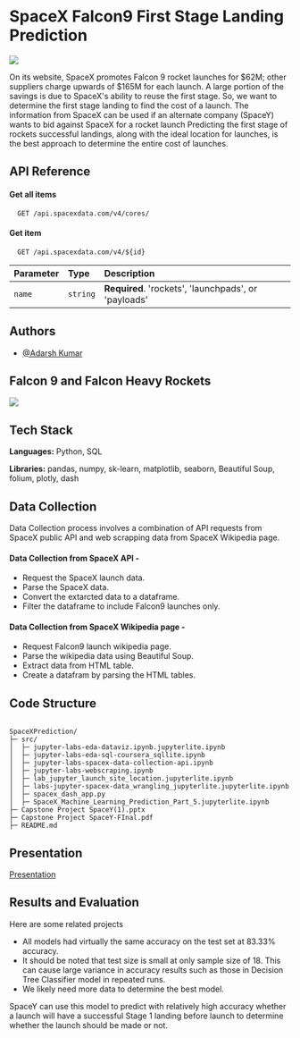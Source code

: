 
# SpaceX Falcon9 First Stage Landing Prediction
![](https://cf-courses-data.s3.us.cloud-object-storage.appdomain.cloud/IBMDeveloperSkillsNetwork-DS0701EN-SkillsNetwork/api/Images/landing_1.gif)

On its website, SpaceX promotes Falcon 9 rocket launches for $62M;
other suppliers charge upwards of $165M for each launch. A large
portion of the savings is due to SpaceX's ability to reuse the first stage. So, we want to determine the first stage landing to find the cost of a launch. The information from SpaceX can be used if an alternate company (SpaceY) wants to bid against SpaceX for a rocket launch Predicting the first stage of rockets successful landings, along with the ideal location for launches, is the best approach
to determine the entire cost of launches.

## API Reference

#### Get all items

```http
  GET /api.spacexdata.com/v4/cores/
```


#### Get item

```http
  GET /api.spacexdata.com/v4/${id}
```

| Parameter | Type     | Description                       |
| :-------- | :------- | :-------------------------------- |
| `name`      | `string` | **Required**. 'rockets', 'launchpads', or 'payloads' |

## Authors

- [@Adarsh Kumar](https://github.com/adarsh-k-tiwari/)


## Falcon 9 and Falcon Heavy Rockets

![](https://cf-courses-data.s3.us.cloud-object-storage.appdomain.cloud/IBM-DS0321EN-SkillsNetwork/labs/module_1_L2/images/Falcon9_rocket_family.svg)


## Tech Stack

**Languages:** Python, SQL

**Libraries:** pandas,  numpy, sk-learn, matplotlib, seaborn, Beautiful Soup, folium, plotly, dash


## Data Collection
Data Collection process involves a combination of API requests from SpaceX public API and web scrapping data from SpaceX Wikipedia page.

#### Data Collection from SpaceX API -
- Request the SpaceX launch data.
- Parse the SpaceX data.
- Convert the extarcted data to a dataframe.
- Filter the dataframe to include Falcon9 launches only.

#### Data Collection from SpaceX Wikipedia page -
- Request Falcon9 launch wikipedia page.
- Parse the wikipedia data using Beautiful Soup.
- Extract data from HTML table.
- Create a datafram by parsing the HTML tables.
## Code Structure
```

SpaceXPrediction/
├─ src/
│  ├─ jupyter-labs-eda-dataviz.ipynb.jupyterlite.ipynb
│  ├─ jupyter-labs-eda-sql-coursera_sqllite.ipynb
│  ├─ jupyter-labs-spacex-data-collection-api.ipynb
│  ├─ jupyter-labs-webscraping.ipynb
│  ├─ lab_jupyter_launch_site_location.jupyterlite.ipynb
│  ├─ labs-jupyter-spacex-data_wrangling_jupyterlite.jupyterlite.ipynb
│  ├─ spacex_dash_app.py
│  ├─ SpaceX_Machine_Learning_Prediction_Part_5.jupyterlite.ipynb
├─ Capstone Project SpaceY(1).pptx
├─ Capstone Project SpaceY-FInal.pdf
├─ README.md

```
## Presentation

[Presentation](https://github.com/adarsh-k-tiwari/IBMPracticeLab/blob/main/Capstone%20Project%20SpaceY-Final.pdf)


## Results and Evaluation

Here are some related projects

- All models had virtually the same accuracy on the test set at 83.33% accuracy.
- It should be noted that test size is small at only sample size of 18. This can cause large variance in accuracy results such as those in Decision Tree Classifier model in repeated runs. 
- We likely need more data to determine the best model.

SpaceY can use this model to predict with relatively high
accuracy whether a launch will have a successful Stage 1
landing before launch to determine whether the launch should
be made or not.
